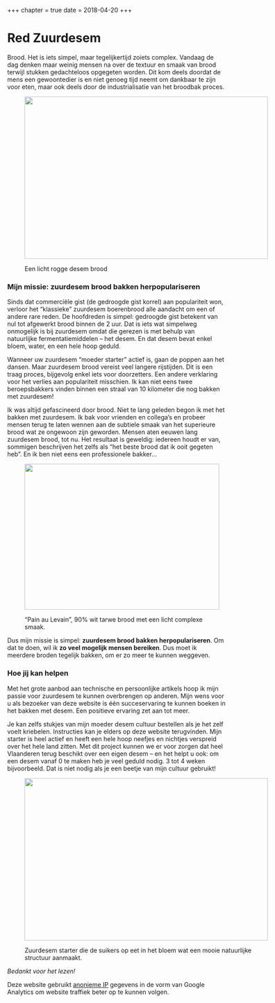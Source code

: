 +++
chapter = true
date = 2018-04-20
+++

# Red Zuurdesem

Brood. Het is iets simpel, maar tegelijkertijd zoiets complex. Vandaag de dag denken maar weinig mensen na over de textuur en smaak van brood terwijl stukken gedachteloos opgegeten worden. Dit kom deels doordat de mens een gewoontedier is en niet genoeg tijd neemt om dankbaar te zijn voor eten, maar ook deels door de industrialisatie van het broodbak proces.<figure id="attachment_76" style="width: 560px" class="wp-caption aligncenter">

[<img class=" wp-image-76 " title="Light rye sourdough" src="https://redzuurdesem.be/wp-content/uploads/2012/06/693ef7d02022750cb1a7dae6eb7d1cf5_large.jpg" alt="" width="560" height="374" srcset="https://redzuurdesem.be/wp-content/uploads/2012/06/693ef7d02022750cb1a7dae6eb7d1cf5_large.jpg 700w, https://redzuurdesem.be/wp-content/uploads/2012/06/693ef7d02022750cb1a7dae6eb7d1cf5_large-300x200.jpg 300w" sizes="(max-width: 560px) 100vw, 560px" />][1]<figcaption class="wp-caption-text">Een licht rogge desem brood</figcaption></figure> 

### **Mijn missie**: zuurdesem brood bakken herpopulariseren

Sinds dat commerciële gist (de gedroogde gist korrel) aan populariteit won, verloor het &#8220;klassieke&#8221; zuurdesem boerenbrood alle aandacht om een of andere rare reden. De hoofdreden is simpel: gedroogde gist betekent van nul tot afgewerkt brood binnen de 2 uur. Dat is iets wat simpelweg onmogelijk is bij zuurdesem omdat die gerezen is met behulp van natuurlijke fermentatiemiddelen &#8211; het desem. En dat desem bevat enkel bloem, water, en een hele hoop geduld.

Wanneer uw zuurdesem &#8220;moeder starter&#8221; actief is, gaan de poppen aan het dansen. Maar zuurdesem brood vereist veel langere rijstijden. Dit is een traag proces, bijgevolg enkel iets voor doorzetters. Een andere verklaring voor het verlies aan populariteit misschien. Ik kan niet eens twee beroepsbakkers vinden binnen een straal van 10 kilometer die nog bakken met zuurdesem!

Ik was altijd gefascineerd door brood. Niet te lang geleden begon ik met het bakken met zuurdesem. Ik bak voor vrienden en collega&#8217;s en probeer mensen terug te laten wennen aan de subtiele smaak van het superieure brood wat ze ongewoon zijn geworden. Mensen aten eeuwen lang zuurdesem brood, tot nu. Het resultaat is geweldig: iedereen houdt er van, sommigen beschrijven het zelfs als &#8220;het beste brood dat ik ooit gegeten heb&#8221;. En ik ben niet eens een professionele bakker&#8230;<figure id="attachment_79" style="width: 448px" class="wp-caption aligncenter">

[<img class=" wp-image-79 " title="Pain au Levain" src="https://redzuurdesem.be/wp-content/uploads/2012/06/photo-full.jpg" alt="" width="448" height="336" srcset="https://redzuurdesem.be/wp-content/uploads/2012/06/photo-full.jpg 560w, https://redzuurdesem.be/wp-content/uploads/2012/06/photo-full-300x225.jpg 300w" sizes="(max-width: 448px) 100vw, 448px" />][2]<figcaption class="wp-caption-text">&#8220;Pain au Levain&#8221;, 90% wit tarwe brood met een licht complexe smaak.</figcaption></figure> 

Dus mijn missie is simpel: **zuurdesem brood bakken herpopulariseren**. Om dat te doen, wil ik **zo veel mogelijk mensen bereiken**. Dus moet ik meerdere broden tegelijk bakken, om er zo meer te kunnen weggeven.

### Hoe **jij kan helpen**

Met het grote aanbod aan technische en persoonlijke artikels hoop ik mijn passie voor zuurdesem te kunnen overbrengen op anderen. Mijn wens voor u als bezoeker van deze website is één succeservaring te kunnen boeken in het bakken met desem. Een positieve ervaring zet aan tot meer.

Je kan zelfs stukjes van mijn moeder desem cultuur bestellen als je het zelf voelt kriebelen. Instructies kan je elders op deze website terugvinden. Mijn starter is heel actief en heeft een hele hoop neefjes en nichtjes verspreid over het hele land zitten. Met dit project kunnen we er voor zorgen dat heel Vlaanderen terug beschikt over een eigen desem &#8211; en het helpt u ook: om een desem vanaf 0 te maken heb je veel geduld nodig. 3 tot 4 weken bijvoorbeeld. Dat is niet nodig als je een beetje van mijn cultuur gebruikt!<figure id="attachment_81" style="width: 560px" class="wp-caption aligncenter">

[<img class=" wp-image-81 " title="Sourdough starter chewing on sugar" src="https://redzuurdesem.be/wp-content/uploads/2012/06/16118a75dafdc72174fc6ca3a2d545b1_large.jpg" alt="" width="560" height="374" srcset="https://redzuurdesem.be/wp-content/uploads/2012/06/16118a75dafdc72174fc6ca3a2d545b1_large.jpg 700w, https://redzuurdesem.be/wp-content/uploads/2012/06/16118a75dafdc72174fc6ca3a2d545b1_large-300x200.jpg 300w" sizes="(max-width: 560px) 100vw, 560px" />][3]<figcaption class="wp-caption-text">Zuurdesem starter die de suikers op eet in het bloem wat een mooie natuurlijke structuur aanmaakt.</figcaption></figure> 


_Bedankt voor het lezen!_

Deze website gebruikt [anonieme IP](https://support.google.com/analytics/answer/2763052?hl=en) gegevens in de vorm van Google Analytics om website traffiek beter op te kunnen volgen. 

 [1]: https://redzuurdesem.be/wp-content/uploads/2012/06/693ef7d02022750cb1a7dae6eb7d1cf5_large.jpg
 [2]: https://redzuurdesem.be/wp-content/uploads/2012/06/photo-full.jpg
 [3]: https://redzuurdesem.be/wp-content/uploads/2012/06/16118a75dafdc72174fc6ca3a2d545b1_large.jpg